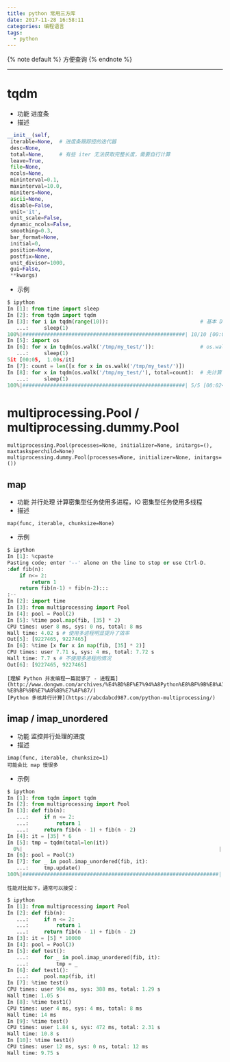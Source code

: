 ```yaml
---
title: python 常用三方库
date: 2017-11-28 16:58:11
categories: 编程语言
tags:
  - python
---
```


{% note default %}
方便查询
{% endnote %}

<!--more-->

---

# tqdm
* 功能
进度条
* 描述
```python
__init__(self,
 iterable=None,  # 进度条跟踪控的迭代器
 desc=None,
 total=None,     # 有些 iter 无法获取完整长度，需要自行计算
 leave=True,
 file=None,
 ncols=None,
 mininterval=0.1,
 maxinterval=10.0,
 miniters=None,
 ascii=None,
 disable=False,
 unit='it',
 unit_scale=False,
 dynamic_ncols=False,
 smoothing=0.3,
 bar_format=None,
 initial=0,
 position=None,
 postfix=None,
 unit_divisor=1000,
 gui=False,
 **kwargs)
```
* 示例
```python
$ ipython
In [1]: from time import sleep
In [2]: from tqdm import tqdm
In [3]: for i in tqdm(range(10)):                              # 基本 Demo
   ...:     sleep(1)
100%|#####################################################| 10/10 [00:07<00:00,  1.28it/s]
In [5]: import os
In [6]: for x in tqdm(os.walk('/tmp/my_test/')):               # os.walk 返回的生成器无法直接获取长度，所以进度条没有完成率
   ...:     sleep(1)
5it [00:05,  1.00s/it]
In [7]: count = len([x for x in os.walk('/tmp/my_test/')])
In [8]: for x in tqdm(os.walk('/tmp/my_test/'), total=count):  # 先计算 os.walk 长度，然后传入 total
   ...:     sleep(1)
100%|#####################################################| 5/5 [00:02<00:00,  1.58it/s]
```

# multiprocessing.Pool / multiprocessing.dummy.Pool

```
multiprocessing.Pool(processes=None, initializer=None, initargs=(), maxtasksperchild=None)
multiprocessing.dummy.Pool(processes=None, initializer=None, initargs=())
```

## map
* 功能
并行处理
计算密集型任务使用多进程，IO 密集型任务使用多线程
* 描述
```
map(func, iterable, chunksize=None)
```
* 示例
```python
$ ipython
In [1]: %cpaste
Pasting code; enter '--' alone on the line to stop or use Ctrl-D.
:def fib(n):
    if n<= 2:
        return 1
    return fib(n-1) + fib(n-2):::
:--
In [2]: import time
In [3]: from multiprocessing import Pool
In [4]: pool = Pool(2)
In [5]: %time pool.map(fib, [35] * 2)
CPU times: user 8 ms, sys: 0 ns, total: 8 ms
Wall time: 4.02 s # 使用多进程明显提升了效率
Out[5]: [9227465, 9227465]
In [6]: %time [x for x in map(fib, [35] * 2)]
CPU times: user 7.71 s, sys: 4 ms, total: 7.72 s
Wall time: 7.7 s # 不使用多进程的情况
Out[6]: [9227465, 9227465]
```
    [理解 Python 并发编程一篇就够了 - 进程篇](http://www.dongwm.com/archives/%E4%BD%BF%E7%94%A8Python%E8%BF%9B%E8%A1%8C%E5%B9%B6%E5%8F%91%E7%BC%96%E7%A8%8B-%E8%BF%9B%E7%A8%8B%E7%AF%87/)
    [Python 多核并行计算](https://abcdabcd987.com/python-multiprocessing/)

## imap / imap_unordered
* 功能
监控并行处理的进度
* 描述
```
imap(func, iterable, chunksize=1)
可能会比 map 慢很多
```

* 示例
```python
$ ipython
In [1]: from tqdm import tqdm
In [2]: from multiprocessing import Pool
In [3]: def fib(n):
   ...:     if n <= 2:
   ...:         return 1
   ...:     return fib(n - 1) + fib(n - 2)
In [4]: it = [35] * 6
In [5]: tmp = tqdm(total=len(it))
  0%|                                                                | 0/6 [00:00<?, ?it/s]
In [6]: pool = Pool(3)
In [7]: for _ in pool.imap_unordered(fib, it):
   ...:     tmp.update()
100%|################################################################| 6/6 [00:36<00:00, 12.11s/it]
```
	性能对比如下，通常可以接受：
```python
$ ipython
In [1]: from multiprocessing import Pool
In [2]: def fib(n):
   ...:     if n <= 2:
   ...:         return 1
   ...:     return fib(n - 1) + fib(n - 2)
In [3]: it = [5] * 10000
In [4]: pool = Pool(3)
In [5]: def test():
   ...:     for _ in pool.imap_unordered(fib, it):
   ...:         tmp = _
In [6]: def test1():
   ...:     pool.map(fib, it)
In [7]: %time test()
CPU times: user 904 ms, sys: 388 ms, total: 1.29 s
Wall time: 1.05 s
In [8]: %time test1()
CPU times: user 4 ms, sys: 4 ms, total: 8 ms
Wall time: 14 ms
In [9]: %time test()
CPU times: user 1.84 s, sys: 472 ms, total: 2.31 s
Wall time: 10.8 s
In [10]: %time test1()
CPU times: user 12 ms, sys: 0 ns, total: 12 ms
Wall time: 9.75 s
```
